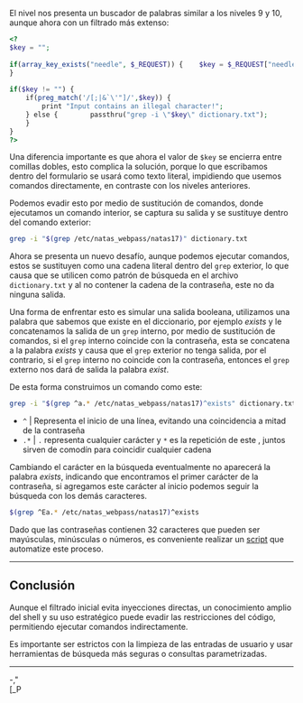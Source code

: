 El nivel nos presenta un buscador de palabras similar a los niveles 9 y 10, aunque ahora con un filtrado más extenso:
```php
<?  
$key = "";  
  
if(array_key_exists("needle", $_REQUEST)) {    $key = $_REQUEST["needle"];  
}  
  
if($key != "") {  
    if(preg_match('/[;|&`\'"]/',$key)) {  
        print "Input contains an illegal character!";  
    } else {        passthru("grep -i \"$key\" dictionary.txt");  
    }  
}  
?>
```

Una diferencia importante es que ahora el valor de `$key` se encierra entre comillas dobles, esto complica la solución, porque lo que escribamos dentro del formulario se usará como texto literal, impidiendo que usemos comandos directamente, en contraste con los niveles anteriores.

Podemos evadir esto por medio de sustitución de comandos, donde ejecutamos un comando interior, se captura su salida y se sustituye dentro del comando exterior:

```bash
grep -i "$(grep /etc/natas_webpass/natas17)" dictionary.txt
```

Ahora se presenta un nuevo desafío, aunque podemos ejecutar comandos, estos se sustituyen como una cadena literal dentro del `grep` exterior, lo que causa que se utilicen como patrón de búsqueda en el archivo `dictionary.txt` y al no contener la cadena de la contraseña, este no da ninguna salida.

Una forma de enfrentar esto es simular una salida booleana, utilizamos una palabra que sabemos que existe en el diccionario, por ejemplo *exists* y le concatenamos la salida de un `grep` interno, por medio de sustitución de comandos, si el `grep` interno coincide con la contraseña, esta se concatena a la palabra *exists* y causa que el `grep` exterior no tenga salida, por el contrario, si el `grep` interno no coincide con la contraseña, entonces el `grep` externo nos dará de salida la palabra *exist*.

De esta forma construimos un comando como este:
```bash
grep -i "$(grep ^a.* /etc/natas_webpass/natas17)^exists" dictionary.txt
```

* `^` | Representa el inicio de una línea, evitando una coincidencia a mitad de la contraseña
* `.*` | `.`  representa cualquier carácter y `*` es la repetición de este , juntos sirven de comodín para coincidir cualquier cadena

Cambiando el carácter en la búsqueda eventualmente no aparecerá la palabra *exists*, indicando que encontramos el primer carácter de la contraseña, si agregamos este carácter al inicio podemos seguir la búsqueda con los demás caracteres.

```bash
$(grep ^Ea.* /etc/natas_webpass/natas17)^exists
```

Dado que las contraseñas contienen 32 caracteres que pueden ser mayúsculas, minúsculas o números, es conveniente realizar un [script](https://github.com/IberoGIC/gic-level-2/blob/main/Challenges/OTW_Natas/Lvl_16/Ordenmoria/script.py) que automatize este proceso.

---
## **Conclusión**

 Aunque el filtrado inicial evita inyecciones directas, un conocimiento amplio del shell y su uso estratégico puede evadir las restricciones del código, permitiendo ejecutar comandos indirectamente. 
 
 Es importante ser estrictos con la limpieza de las entradas de usuario y usar herramientas de búsqueda más seguras o consultas parametrizadas.

---
-,"  
[_P
